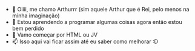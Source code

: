 - 👋 Oiiii, me chamo Arthurrr (sim aquele Arthur que é Rei, pelo menos na minha imaginação)
- 👀 Estou aprendendo a programar algumas coisas agora então estou bem perdido
- 🌱 Vamo começar por HTML ou JV
- 📫 Isso aqui vai ficar assim até eu saber como melhorar :D

<!---
Thurferr/Thurferr is a ✨ special ✨ repository because its `README.md` (this file) appears on your GitHub profile.
You can click the Preview link to take a look at your changes.
--->
